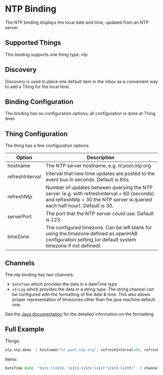 # NTP Binding

The NTP binding displays the local date and time, updated from an NTP server.

## Supported Things

This binding supports one thing type: ntp

## Discovery

Discovery is used to place one default item in the inbox as a convenient way to add a Thing for the local time.

## Binding Configuration

The binding has no configuration options, all configuration is done at Thing level.

## Thing Configuration

The thing has a few configuration options:

| Option          | Description                                                                                                                                                               |
| --------------- | ------------------------------------------------------------------------------------------------------------------------------------------------------------------------- |
| hostname        | The NTP server hostname, e.g. nl.pool.ntp.org                                                                                                                             |
| refreshInterval | Interval that new time updates are posted to the event bus in seconds. Default is 60s.                                                                                     |
| refreshNtp      | Number of updates between querying the NTP server (e.g. with refreshinterval = 60 (seconds) and refreshNtp = 30 the NTP server is queried each half hour). Default is 30. |
| serverPort      | The port that the NTP server could use. Default is 123.                                                                                                                   |
| timeZone        | The configured timezone. Can be left blank for using the timezone defined as openHAB configuration setting (or default system timezone if not defined).                   |

## Channels

The ntp binding has two channels:

- `dateTime` which provides the data in a dateTime type
- `string` which provides the data in a string type. The string channel can be configured with the formatting of the date & time. This also allows proper representation of timezones other than the java machine default one.

See the [Java documentation](https://docs.oracle.com/en/java/javase/21/docs/api/java.base/java/util/Formatter.html) for the detailed information on the formatting

## Full Example

Things:

```java
ntp:ntp:demo  [ hostname="nl.pool.ntp.org", refreshInterval=60, refreshNtp=30 ]
```

Items:

```java
DateTime Date  "Date [%1$tA, %1$td.%1$tm.%1$tY %1$tH:%1$tM]"  { channel="ntp:ntp:demo:dateTime" }
```
